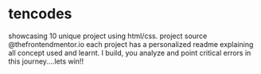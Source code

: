 # tencodes
showcasing 10 unique project using html/css.
project source @thefrontendmentor.io
each project has a personalized readme explaining all concept used and learnt.
I build, you analyze and point critical errors in this journey....lets win!!
